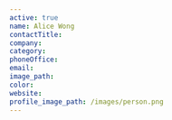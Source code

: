 ```yaml
---
active: true
name: Alice Wong
contactTitle:
company:
category:
phoneOffice:
email:
image_path:
color:
website:
profile_image_path: /images/person.png
---
```

